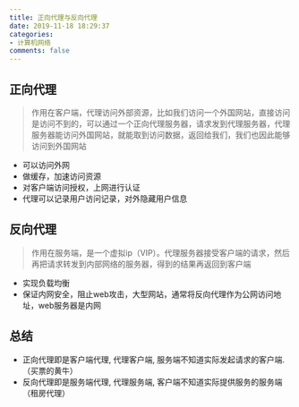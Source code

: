 ```yaml
---
title: 正向代理与反向代理
date: 2019-11-18 18:29:37
categories:
- 计算机网络
comments: false
---
```




## 正向代理

> 作用在客户端，代理访问外部资源，比如我们访问一个外国网站，直接访问是访问不到的，可以通过一个正向代理服务器，请求发到代理服务器，代理服务器能访问外国网站，就能取到访问数据，返回给我们，我们也因此能够访问到外国网站

- 可以访问外网
- 做缓存，加速访问资源
- 对客户端访问授权，上网进行认证
- 代理可以记录用户访问记录，对外隐藏用户信息



## 反向代理

> 作用在服务端，是一个虚拟ip（VIP）。代理服务器接受客户端的请求，然后再把请求转发到内部网络的服务器，得到的结果再返回到客户端

- 实现负载均衡
- 保证内网安全，阻止web攻击，大型网站，通常将反向代理作为公网访问地址，web服务器是内网



## 总结

- 正向代理即是客户端代理, 代理客户端, 服务端不知道实际发起请求的客户端.（买票的黄牛）
- 反向代理即是服务端代理, 代理服务端, 客户端不知道实际提供服务的服务端（租房代理）